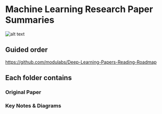 # Machine Learning Research Paper Summaries


![alt text](https://i.ytimg.com/vi/XXGG39bHQi4/maxresdefault.jpg)


## Guided order 

https://github.com/modulabs/Deep-Learning-Papers-Reading-Roadmap


## Each folder contains


### Original Paper

### Key Notes & Diagrams
